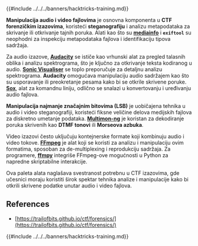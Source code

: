 {{#include ../../../banners/hacktricks-training.md}}

**Manipulacija audio i video fajlovima** je osnovna komponenta u **CTF forenzičkim izazovima**, koristeći **steganografiju** i analizu metapodataka za skrivanje ili otkrivanje tajnih poruka. Alati kao što su **[mediainfo](https://mediaarea.net/en/MediaInfo)** i **`exiftool`** su neophodni za inspekciju metapodataka fajlova i identifikaciju tipova sadržaja.

Za audio izazove, **[Audacity](http://www.audacityteam.org/)** se ističe kao vrhunski alat za pregled talasnih oblika i analizu spektrograma, što je ključno za otkrivanje teksta kodiranog u audio. **[Sonic Visualiser](http://www.sonicvisualiser.org/)** se toplo preporučuje za detaljnu analizu spektrograma. **Audacity** omogućava manipulaciju audio sadržajem kao što su usporavanje ili preokretanje pesama kako bi se otkrile skrivene poruke. **[Sox](http://sox.sourceforge.net/)**, alat za komandnu liniju, odlično se snalazi u konvertovanju i uređivanju audio fajlova.

**Manipulacija najmanje značajnim bitovima (LSB)** je uobičajena tehnika u audio i video steganografiji, koristeći fiksne veličine delova medijskih fajlova za diskretno umetanje podataka. **[Multimon-ng](http://tools.kali.org/wireless-attacks/multimon-ng)** je koristan za dekodiranje poruka skrivenih kao **DTMF tonovi** ili **Morseova azbuka**.

Video izazovi često uključuju kontejnerske formate koji kombinuju audio i video tokove. **[FFmpeg](http://ffmpeg.org/)** je alat koji se koristi za analizu i manipulaciju ovim formatima, sposoban za de-multiplexing i reprodukciju sadržaja. Za programere, **[ffmpy](http://ffmpy.readthedocs.io/en/latest/examples.html)** integriše FFmpeg-ove mogućnosti u Python za napredne skriptabilne interakcije.

Ova paleta alata naglašava svestranost potrebnu u CTF izazovima, gde učesnici moraju koristiti širok spektar tehnika analize i manipulacije kako bi otkrili skrivene podatke unutar audio i video fajlova.

## References

- [https://trailofbits.github.io/ctf/forensics/](https://trailofbits.github.io/ctf/forensics/)

{{#include ../../../banners/hacktricks-training.md}}
